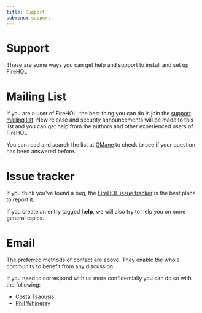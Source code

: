 ```yaml
---
title: Support
submenu: support
---
```


Support
=======

These are some ways you can get help and support to install and set up
FireHOL

Mailing List
============

If you are a user of FireHOL, the best thing you can do is join the
[support mailing
list](http://lists.firehol.org/mailman/listinfo/firehol-support). New
release and security announcements will be made to this list and you can
get help from the authors and other experienced users of FireHOL.

You can read and search the list at
[GMane](http://dir.gmane.org/gmane.comp.security.firewalls.firehol.user)
to check to see if your question has been answered before.

Issue tracker
=============

If you think you've found a bug, the [FireHOL issue
tracker](https://github.com/ktsaou/firehol/issues) is the best place to
report it.

If you create an entry tagged **help**, we will also try to help you on
more general topics.

Email
=====

The preferred methods of contact are above. They enable the whole
community to benefit from any discussion.

If you need to correspond with us more confidentially you can do so with
the following:

* [Costa Tsaousis](mailto:costa@firehol.org)
* [Phil Whineray](mailto:phil@firehol.org)

